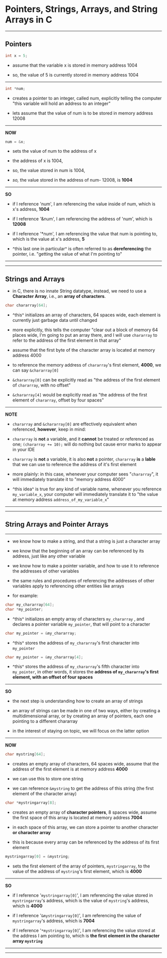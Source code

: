 # Pointers, Strings, Arrays, and String Arrays in C
***

## Pointers 

```C
int x = 5;
```
- assume that the variable x is stored in memory address 1004

- so, the value of 5 is currently stored in memory address 1004
***

```C
int *num;
```
- creates a pointer to an integer, called num, explicitly telling the computer "this variable will hold an address to an integer"

- lets assume that the value of num is to be stored in memory address 12008 
***

**NOW**

```C
num = &x;
```
- sets the value of num to the address of x

- the address of x is 1004,

- so, the value stored in num is 1004,

- *so,* the value stored in the address of num- 12008, is **1004**
***

**SO**

- if I reference 'num',
    I am referencing the value inside of num, which is x's address, **1004**

- if I reference '&num',
    I am referencing the address of 'num', which is **12008**

- if I reference '*num',
    I am referencing the value that num is pointing to, which is the value at x's address, **5**

- ^this last one in particular^ is often referred to as **dereferencing** the pointer, i.e. "getting the value of what I'm pointing to"

***
***

## Strings and Arrays

- in C, there is no innate String datatype, instead, we need to use a **Character Array**, i.e., an **array of characters**.

```C
char chararray[64];
```
- ^this^ initializes an array of characters, 64 spaces wide, each element is currently just garbage data until changed
 
- more explicitly, this tells the computer "clear out a block of memory 64 places wide, I'm going to put an array there, and I will use `chararray` to refer to the address of the first element in that array"

- assume that the first byte of the character array is located at memory address 4000 

- to reference the memory address of `chararray`'s first element, **4000**, we can say `&chararray[0]`

- `&chararray[0]` can be explicitly read as "the address of the first element of `chararray`, with no offset"

- `&chararray[4]` would be explicitly read as "the address of the first element of `chararray`, offset by four spaces"

***

**NOTE**
- `chararray` and `&chararray[0]` are effectively equivalent when referenced, **however**, keep in mind:

-  `chararray` is **not** a variable, and it **cannot** be treated or referenced as one; `(chararray += 10);` will do nothing but cause error marks to appear in your IDE 

- `chararray` is **not** a variable, it is also **not** a pointer, `chararray` **is** a **lable** that we can use to reference the address of it's first element

- more plainly: in this case, whenever your computer sees "`chararray`", it will immediately translate it to "memory address 4000"

- ^this idea^ is true for any kind of variable name, whenever you reference `my_variable_x`, your computer will immediately translate it to "the value at memory address `address_of_my_variable_x`"

***

***

## String Arrays and Pointer Arrays
***

- we know how to make a string, and that a string is just a character array

- we know that the beginning of an array can be referenced by its address, just like any other variable

- we know how to make a pointer variable, and how to use it to reference the addresses of other variables

- the same rules and procedures of referencing the addresses of other variables apply to referencing other entities like arrays

- for example:

```C
char my_chararray[64];
char *my_pointer;
```

- ^this^ initializes an empty array of characters `my_chararray` , and declares a pointer variable `my_pointer`, that will point to a character

```C
char my_pointer = &my_chararray;
```

- ^this^ stores the address of `my_chararray`'s first character into `my_pointer`

```C
char my_pointer = &my_chararray[4];
```

- ^this^ stores the address of `my_chararray`'s fifth character into `my_pointer`, in other words, it stores the **address of `my_chararray`'s first element, with an offset of four spaces**

***

**SO**

- the next step is understanding how to create an array of strings

- an array of strings can be made in one of two ways, either by creating a multidimensional array, or by creating an array of pointers, each one pointing to a different chararray

- in the interest of staying on topic, we will focus on the latter option

***

**NOW**

```C
char mystring[64];
```

- creates an empty array of characters, 64 spaces wide, assume that the address of the first element is at memory address **4000**

- we can use this to store one string

- we can reference `&mystring` to get the address of this string (the first element of the character array)


```C
char *mystringarray[8];
```
- creates an empty array of **character pointers**, 8 spaces wide, assume the first space of this array is located at memory address **7004**

- in each space of this array, we can store a pointer to another character **or character array**

- this is because every array can be referenced by the address of its first element

```C
mystringarray[0] = &mystring;
```

- sets the first element of the array of pointers, `mystringarray`, to the value of the address of `mystring`'s first element, which is **4000**

***

**SO**

- if I reference '`mystringarray[0]`', I am referencing the value stored in `mystringarray`'s address, which is the value of `mystring`'s address, which is **4000**

- if I reference '`&mystringarray[0]`', I am referencing the value of `mystringarray`'s address, which is **7004**

- if I reference '`*mystringarray[0]`', I am referencing the value stored at the address I am pointing to, which is **the first element in the character array `mystring`**

***

***



